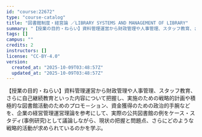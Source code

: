 ```yaml
---
id: "course:22672"
type: "course-catalog"
title: "図書館制度・経営論 ／LIBRARY SYSTEMS AND MANAGEMENT OF LIBRARY"
summary: "【授業の目的・ねらい】資料管理運営から財政管理や人事管理、スタッフ教育、さらに自己継続教育といった内容について把握し、実施のための戦略的計画や積極的な図書館活動のためのプロモ－ション、資金獲得のための政治的手腕などを、企業の経営管理運営理論…"
tags: []
campus: ""
credits: 2
instructors: []
license: "CC-BY-4.0"
version:
  created_at: "2025-10-09T03:48:57Z"
  updated_at: "2025-10-09T03:48:57Z"
---
```

【授業の目的・ねらい】資料管理運営から財政管理や人事管理、スタッフ教育、さらに自己継続教育といった内容について把握し、実施のための戦略的計画や積極的な図書館活動のためのプロモ－ション、資金獲得のための政治的手腕などを、企業の経営管理運営理論を参考にして、実際の公共図書館の例をケース・スタディ(事例研究)として議論しながら、現状の把握と問題点、さらにどのような戦略的活動が求められているのかを学ぶ。
